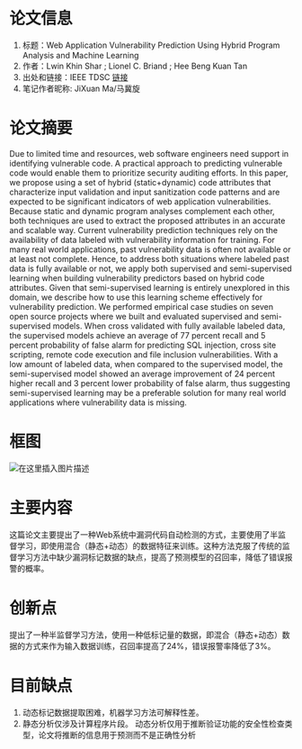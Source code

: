 # 论文信息
1. 标题：Web Application Vulnerability Prediction Using Hybrid Program Analysis and Machine Learning
2. 作者：Lwin Khin Shar ; Lionel C. Briand ; Hee Beng Kuan Tan
3. 出处和链接：IEEE TDSC [链接](https://ieeexplore.ieee.org/document/6963442)
4. 笔记作者昵称: JiXuan Ma/马冀旋

# 论文摘要
Due to limited time and resources, web software engineers need support in identifying vulnerable code. A practical approach to predicting vulnerable code would enable them to prioritize security auditing efforts. In this paper, we propose using a set of hybrid (static+dynamic) code attributes that characterize input validation and input sanitization code patterns and are expected to be significant indicators of web application vulnerabilities. Because static and dynamic program analyses complement each other, both techniques are used to extract the proposed attributes in an accurate and scalable way. Current vulnerability prediction techniques rely on the availability of data labeled with vulnerability information for training. For many real world applications, past vulnerability data is often not available or at least not complete. Hence, to address both situations where labeled past data is fully available or not, we apply both supervised and semi-supervised learning when building vulnerability predictors based on hybrid code attributes. Given that semi-supervised learning is entirely unexplored in this domain, we describe how to use this learning scheme effectively for vulnerability prediction. We performed empirical case studies on seven open source projects where we built and evaluated supervised and semi-supervised models. When cross validated with fully available labeled data, the supervised models achieve an average of 77 percent recall and 5 percent probability of false alarm for predicting SQL injection, cross site scripting, remote code execution and file inclusion vulnerabilities. With a low amount of labeled data, when compared to the supervised model, the semi-supervised model showed an average improvement of 24 percent higher recall and 3 percent lower probability of false alarm, thus suggesting semi-supervised learning may be a preferable solution for many real world applications where vulnerability data is missing.
# 框图

![在这里插入图片描述](https://img-blog.csdnimg.cn/20200504171109852.png?x-oss-process=image/watermark,type_ZmFuZ3poZW5naGVpdGk,shadow_10,text_aHR0cHM6Ly9ibG9nLmNzZG4ubmV0L21qeDEyMzQ1Njk4Nw==,size_16,color_FFFFFF,t_70)

# 主要内容
这篇论文主要提出了一种Web系统中漏洞代码自动检测的方式，主要使用了半监督学习，即使用混合（静态+动态）的数据特征来训练。这种方法克服了传统的监督学习方法中缺少漏洞标记数据的缺点，提高了预测模型的召回率，降低了错误报警的概率。
# 创新点
提出了一种半监督学习方法，使用一种低标记量的数据，即混合（静态+动态）数据的方式来作为输入数据训练，召回率提高了24%，错误报警率降低了3%。
# 目前缺点
1. 动态标记数据提取困难，机器学习方法可解释性差。
2. 静态分析仅涉及计算程序片段。 动态分析仅用于推断验证功能的安全性检查类型，论文将推断的信息用于预测而不是正确性分析